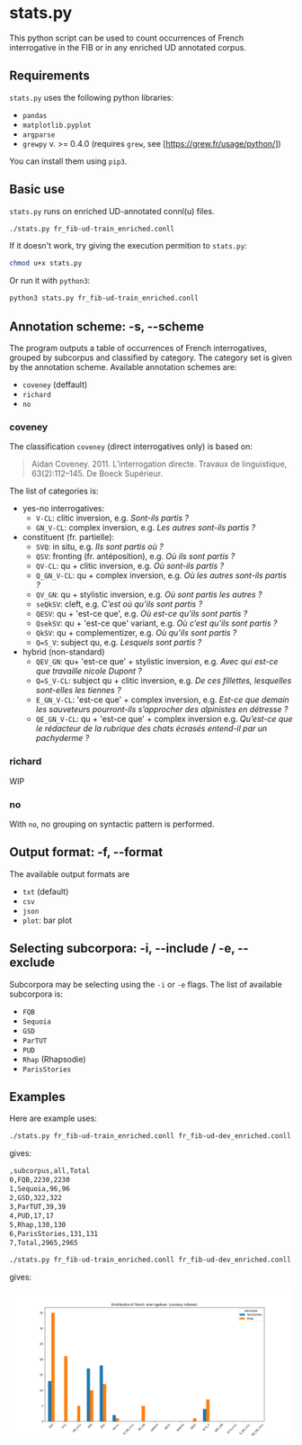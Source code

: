 # stats.py

This python script can be used to count occurrences of French interrogative in the FIB or in any enriched UD annotated corpus.

## Requirements

`stats.py` uses the following python libraries:

 * `pandas`
 * `matplotlib.pyplot`
 * `argparse`
 * `grewpy` v. >= 0.4.0 (requires `grew`, see [https://grew.fr/usage/python/])

You can install them using `pip3`.

## Basic use

`stats.py` runs on enriched UD-annotated connl(u) files.

```bash
./stats.py fr_fib-ud-train_enriched.conll
```

If it doesn't work, try giving the execution permition to `stats.py`:

```bash
chmod u+x stats.py
```

Or run it with `python3`:

```bash
python3 stats.py fr_fib-ud-train_enriched.conll
```

## Annotation scheme: -s, --scheme

The program outputs a table of occurrences of French interrogatives, grouped by subcorpus and classified by category. The category set is given by the annotation scheme. Available annotation schemes are:

 * `coveney` (deffault)
 * `richard`
 * `no`

### coveney

The classification `coveney` (direct interrogatives only) is based on:

> Aidan Coveney. 2011. L’interrogation directe. Travaux de linguistique, 63(2):112–145. De Boeck Supérieur.

The list of categories is:
 * yes-no interrogatives:
   * `V-CL`: clitic inversion, e.g. *Sont-ils partis ?*
   * `GN_V-CL`: complex inversion, e.g. *Les autres sont-ils partis ?*
 * constituent (fr. partielle):
   * `SVQ`: in situ, e.g. *Ils sont partis où ?*
   * `QSV`: fronting (fr. antéposition), e.g. *Où ils sont partis ?*
   * `QV-CL`: qu + clitic inversion, e.g. *Où sont-ils partis ?*
   * `Q_GN_V-CL`: qu + complex inversion, e.g. *Où les autres sont-ils partis ?*
   * `QV_GN`: qu + stylistic inversion, e.g. *Où sont partis les autres ?*
   * `seQkSV`: cleft, e.g. *C’est où qu’ils sont partis ?*
   * `QESV`: qu + 'est-ce que', e.g. *Où est-ce qu’ils sont partis ?*
   * `QsekSV`: qu + 'est-ce que' variant, e.g. *Où c’est qu’ils sont partis ?*
   * `QkSV`: qu + complementizer, e.g. *Où qu’ils sont partis ?*
   * `Q=S_V`: subject qu, e.g. *Lesquels sont partis ?*
 * hybrid (non-standard)
   * `QEV_GN`: qu+ 'est-ce que' + stylistic inversion, e.g. *Avec qui est-ce que travaille nicole Dupont ?*
   * `Q=S_V-CL`: subject qu + clitic inversion, e.g. *De ces fillettes, lesquelles sont-elles les tiennes ?*
   * `E_GN_V-CL`: 'est-ce que' + complex inversion, e.g. *Est-ce que demain les sauveteurs pourront-ils s’approcher des alpinistes en détresse ?*
   * `QE_GN_V-CL`: qu + 'est-ce que' + complex inversion e.g. *Qu’est-ce que le rédacteur de la rubrique des chats écrasés entend-il par un pachyderme ?*

### richard

WIP

### no

With `no`, no grouping on syntactic pattern is performed.


## Output format: -f, --format

The available output formats are

 * `txt` (default)
 * `csv`
 * `json`
 * `plot`: bar plot

## Selecting subcorpora: -i, --include / -e, --exclude

Subcorpora may be selecting using the `-i` or `-e` flags. The list of available subcorpora is:

 * `FQB`
 * `Sequoia`
 * `GSD`
 * `ParTUT`
 * `PUD`
 * `Rhap` (Rhapsodie)
 * `ParisStories`

## Examples

Here are example uses:

```bash
./stats.py fr_fib-ud-train_enriched.conll fr_fib-ud-dev_enriched.conll fr_fib-ud-test_enriched.conll -f csv -s no
```

gives:

```csv
,subcorpus,all,Total
0,FQB,2230,2230
1,Sequoia,96,96
2,GSD,322,322
3,ParTUT,39,39
4,PUD,17,17
5,Rhap,130,130
6,ParisStories,131,131
7,Total,2965,2965
```

```bash
./stats.py fr_fib-ud-train_enriched.conll fr_fib-ud-dev_enriched.conll fr_fib-ud-test_enriched.conll -f plot -i ParisStories Rhap
```

gives:

![Coveney distribution on spoken subcorpora](results/coveney_distr_spoken.png)
